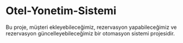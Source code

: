 # Otel-Yonetim-Sistemi
Bu proje, müşteri ekleyebileceğimiz, rezervasyon yapabileceğimiz ve rezervasyon güncelleyebileceğimiz bir otomasyon sistemi projesidir.

